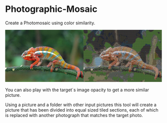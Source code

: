 # Photographic-Mosaic
Create a Photomosaic using color similarity.

![merged_image](all_images/merged_output.jpg)

You can also play with the target´s image opacity to get a more similar picture.


Using a picture and a folder with other input pictures this tool will create a picture that has been divided into equal
sized tiled sections, each of which is replaced with another photograph that matches the target photo.
